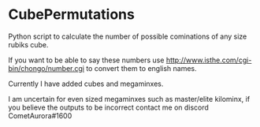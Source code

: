 # CubePermutations
Python script to calculate the number of possible cominations of any size rubiks cube.

If you want to be able to say these numbers use http://www.isthe.com/cgi-bin/chongo/number.cgi to convert them to english names.

Currently I have added cubes and megaminxes.

I am uncertain for even sized megaminxes such as master/elite kilominx, if you believe the outputs to be incorrect contact me on discord CometAurora#1600
